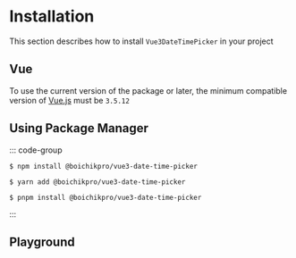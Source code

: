 # Installation

This section describes how to install <code>Vue3DateTimePicker</code> in your project

## Vue

To use the current version of the package or later, the minimum compatible version of <a href="https://vuejs.org/" target="_blank" rel="noreferrer">Vue.js</a> must be <code>3.5.12</code>

## Using Package Manager

::: code-group

```shell [npm]
$ npm install @boichikpro/vue3-date-time-picker
```

```shell [yarn]
$ yarn add @boichikpro/vue3-date-time-picker
```

```shell [pnpm]
$ pnpm install @boichikpro/vue3-date-time-picker
```

:::

## Playground

<Codebox/>
